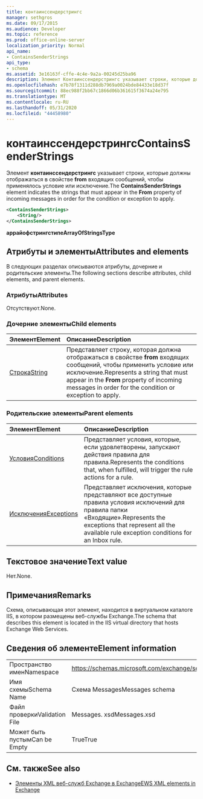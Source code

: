 ```yaml
---
title: контаинссендерстрингс
manager: sethgros
ms.date: 09/17/2015
ms.audience: Developer
ms.topic: reference
ms.prod: office-online-server
localization_priority: Normal
api_name:
- ContainsSenderStrings
api_type:
- schema
ms.assetid: 3e16163f-cffe-4c4e-9a2a-00245d25ba96
description: Элемент Контаинссендерстрингс указывает строки, которые должны отображаться в свойстве From входящих сообщений, чтобы применялось условие или исключение.
ms.openlocfilehash: e7b78f1311d288db7969a0024bde84433e18d37f
ms.sourcegitcommit: 88ec988f2bb67c1866d06b361615f3674a24e795
ms.translationtype: MT
ms.contentlocale: ru-RU
ms.lasthandoff: 05/31/2020
ms.locfileid: "44458980"
---
```

# <a name="containssenderstrings"></a><span data-ttu-id="85339-103">контаинссендерстрингс</span><span class="sxs-lookup"><span data-stu-id="85339-103">ContainsSenderStrings</span></span>

<span data-ttu-id="85339-104">Элемент **контаинссендерстрингс** указывает строки, которые должны отображаться в свойстве **from** входящих сообщений, чтобы применялось условие или исключение.</span><span class="sxs-lookup"><span data-stu-id="85339-104">The **ContainsSenderStrings** element indicates the strings that must appear in the **From** property of incoming messages in order for the condition or exception to apply.</span></span> 
  
```XML
<ContainsSenderStrings>
    <String/>
</ContainsSenderStrings>
```

 <span data-ttu-id="85339-105">**аррайофстрингстипе**</span><span class="sxs-lookup"><span data-stu-id="85339-105">**ArrayOfStringsType**</span></span>
## <a name="attributes-and-elements"></a><span data-ttu-id="85339-106">Атрибуты и элементы</span><span class="sxs-lookup"><span data-stu-id="85339-106">Attributes and elements</span></span>

<span data-ttu-id="85339-107">В следующих разделах описываются атрибуты, дочерние и родительские элементы.</span><span class="sxs-lookup"><span data-stu-id="85339-107">The following sections describe attributes, child elements, and parent elements.</span></span>
  
### <a name="attributes"></a><span data-ttu-id="85339-108">Атрибуты</span><span class="sxs-lookup"><span data-stu-id="85339-108">Attributes</span></span>

<span data-ttu-id="85339-109">Отсутствуют.</span><span class="sxs-lookup"><span data-stu-id="85339-109">None.</span></span>
  
### <a name="child-elements"></a><span data-ttu-id="85339-110">Дочерние элементы</span><span class="sxs-lookup"><span data-stu-id="85339-110">Child elements</span></span>

|<span data-ttu-id="85339-111">**Элемент**</span><span class="sxs-lookup"><span data-stu-id="85339-111">**Element**</span></span>|<span data-ttu-id="85339-112">**Описание**</span><span class="sxs-lookup"><span data-stu-id="85339-112">**Description**</span></span>|
|:-----|:-----|
|[<span data-ttu-id="85339-113">Строка</span><span class="sxs-lookup"><span data-stu-id="85339-113">String</span></span>](string.md) <br/> |<span data-ttu-id="85339-114">Представляет строку, которая должна отображаться в свойстве **from** входящих сообщений, чтобы применить условие или исключение.</span><span class="sxs-lookup"><span data-stu-id="85339-114">Represents a string that must appear in the **From** property of incoming messages in order for the condition or exception to apply.</span></span>  <br/> |
   
### <a name="parent-elements"></a><span data-ttu-id="85339-115">Родительские элементы</span><span class="sxs-lookup"><span data-stu-id="85339-115">Parent elements</span></span>

|<span data-ttu-id="85339-116">**Элемент**</span><span class="sxs-lookup"><span data-stu-id="85339-116">**Element**</span></span>|<span data-ttu-id="85339-117">**Описание**</span><span class="sxs-lookup"><span data-stu-id="85339-117">**Description**</span></span>|
|:-----|:-----|
|[<span data-ttu-id="85339-118">Условия</span><span class="sxs-lookup"><span data-stu-id="85339-118">Conditions</span></span>](conditions.md) <br/> |<span data-ttu-id="85339-119">Представляет условия, которые, если удовлетворены, запускают действия правила для правила.</span><span class="sxs-lookup"><span data-stu-id="85339-119">Represents the conditions that, when fulfilled, will trigger the rule actions for a rule.</span></span>  <br/> |
|[<span data-ttu-id="85339-120">Исключения</span><span class="sxs-lookup"><span data-stu-id="85339-120">Exceptions</span></span>](exceptions.md) <br/> |<span data-ttu-id="85339-121">Представляет исключения, которые представляют все доступные правила условия исключений для правила папки «Входящие».</span><span class="sxs-lookup"><span data-stu-id="85339-121">Represents the exceptions that represent all the available rule exception conditions for an Inbox rule.</span></span>  <br/> |
   
## <a name="text-value"></a><span data-ttu-id="85339-122">Текстовое значение</span><span class="sxs-lookup"><span data-stu-id="85339-122">Text value</span></span>

<span data-ttu-id="85339-123">Нет.</span><span class="sxs-lookup"><span data-stu-id="85339-123">None.</span></span>
  
## <a name="remarks"></a><span data-ttu-id="85339-124">Примечания</span><span class="sxs-lookup"><span data-stu-id="85339-124">Remarks</span></span>

<span data-ttu-id="85339-125">Схема, описывающая этот элемент, находится в виртуальном каталоге IIS, в котором размещены веб-службы Exchange.</span><span class="sxs-lookup"><span data-stu-id="85339-125">The schema that describes this element is located in the IIS virtual directory that hosts Exchange Web Services.</span></span>
  
## <a name="element-information"></a><span data-ttu-id="85339-126">Сведения об элементе</span><span class="sxs-lookup"><span data-stu-id="85339-126">Element information</span></span>

|||
|:-----|:-----|
|<span data-ttu-id="85339-127">Пространство имен</span><span class="sxs-lookup"><span data-stu-id="85339-127">Namespace</span></span>  <br/> |https://schemas.microsoft.com/exchange/services/2006/messages  <br/> |
|<span data-ttu-id="85339-128">Имя схемы</span><span class="sxs-lookup"><span data-stu-id="85339-128">Schema Name</span></span>  <br/> |<span data-ttu-id="85339-129">Схема Messages</span><span class="sxs-lookup"><span data-stu-id="85339-129">Messages schema</span></span>  <br/> |
|<span data-ttu-id="85339-130">Файл проверки</span><span class="sxs-lookup"><span data-stu-id="85339-130">Validation File</span></span>  <br/> |<span data-ttu-id="85339-131">Messages. xsd</span><span class="sxs-lookup"><span data-stu-id="85339-131">Messages.xsd</span></span>  <br/> |
|<span data-ttu-id="85339-132">Может быть пустым</span><span class="sxs-lookup"><span data-stu-id="85339-132">Can be Empty</span></span>  <br/> |<span data-ttu-id="85339-133">True</span><span class="sxs-lookup"><span data-stu-id="85339-133">True</span></span>  <br/> |
   
## <a name="see-also"></a><span data-ttu-id="85339-134">См. также</span><span class="sxs-lookup"><span data-stu-id="85339-134">See also</span></span>



- [<span data-ttu-id="85339-135">Элементы XML веб-служб Exchange в Exchange</span><span class="sxs-lookup"><span data-stu-id="85339-135">EWS XML elements in Exchange</span></span>](ews-xml-elements-in-exchange.md)

